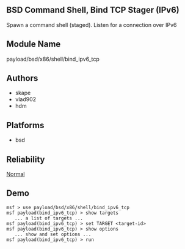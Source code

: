 ## BSD Command Shell, Bind TCP Stager (IPv6)

Spawn a command shell (staged). Listen for a connection over 
IPv6


## Module Name
payload/bsd/x86/shell/bind_ipv6_tcp

## Authors
* skape
* vlad902
* hdm





## Platforms
* bsd

## Reliability
[Normal](https://github.com/rapid7/metasploit-framework/wiki/Exploit-Ranking)

## Demo

```
msf > use payload/bsd/x86/shell/bind_ipv6_tcp
msf payload(bind_ipv6_tcp) > show targets
   ... a list of targets ...
msf payload(bind_ipv6_tcp) > set TARGET <target-id>
msf payload(bind_ipv6_tcp) > show options
   ... show and set options ...
msf payload(bind_ipv6_tcp) > run
```
    
    
